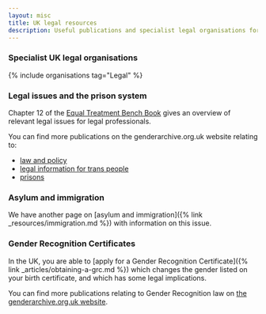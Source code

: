 ```yaml
---
layout: misc
title: UK legal resources
description: Useful publications and specialist legal organisations for trans, nonbinary, and gender non-conforming people
---
```


### Specialist UK legal organisations

{% include organisations tag="Legal" %}

### Legal issues and the prison system

Chapter 12 of the [Equal Treatment Bench Book](https://www.judiciary.uk/wp-content/uploads/2018/02/equal-treatment-bench-book-february-v6-2018.pdf) gives an overview of relevant legal issues for legal professionals.

You can find more publications on the genderarchive.org.uk website relating to:

- [law and policy](https://genderarchive.org.uk/tag/law-and-policy/) 
- [legal information for trans people](https://genderarchive.org.uk/tag/legal-information/)
- [prisons](https://genderarchive.org.uk/tag/prisons/)

### Asylum and immigration

We have another page on [asylum and immigration]({% link _resources/immigration.md %}) with information on this issue.

### Gender Recognition Certificates

In the UK, you are able to [apply for a Gender Recognition Certificate]({% link _articles/obtaining-a-grc.md %}) which changes the gender listed on your birth certificate, and which has some legal implications.

You can find more publications relating to Gender Recognition law on [the genderarchive.org.uk website](https://genderarchive.org.uk/tag/gender-recognition/).
